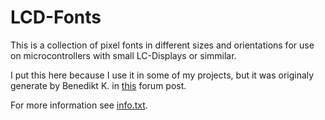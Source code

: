 # LCD-Fonts

This is a collection of pixel fonts in different sizes and orientations for
use on microcontrollers with small LC-Displays or simmilar.

I put this here because I use it in some of my projects, but it was originaly
generate by Benedikt K. in [this](https://www.mikrocontroller.net/topic/54860)
forum post.

For more information see [info.txt](info.txt).
